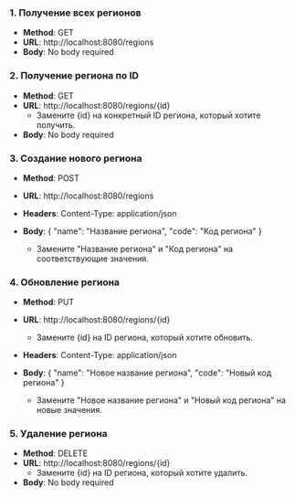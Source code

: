 ### 1. Получение всех регионов

- **Method**: GET
- **URL**: http://localhost:8080/regions
- **Body**: No body required

### 2. Получение региона по ID

- **Method**: GET
- **URL**: http://localhost:8080/regions/{id}
  - Замените {id} на конкретный ID региона, который хотите получить.
- **Body**: No body required

### 3. Создание нового региона

- **Method**: POST
- **URL**: http://localhost:8080/regions
- **Headers**: Content-Type: application/json
- **Body**:
  {
  "name": "Название региона",
  "code": "Код региона"
  }

  - Замените "Название региона" и "Код региона" на соответствующие значения.

### 4. Обновление региона

- **Method**: PUT
- **URL**: http://localhost:8080/regions/{id}
  - Замените {id} на ID региона, который хотите обновить.
- **Headers**: Content-Type: application/json
- **Body**:
  {
  "name": "Новое название региона",
  "code": "Новый код региона"
  }

  - Замените "Новое название региона" и "Новый код региона" на новые значения.

### 5. Удаление региона

- **Method**: DELETE
- **URL**: http://localhost:8080/regions/{id}
  - Замените {id} на ID региона, который хотите удалить.
- **Body**: No body required